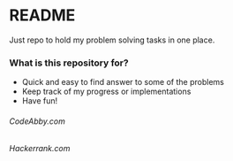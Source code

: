 # README #

Just repo to hold my problem solving tasks in one place. 

### What is this repository for? ###

* Quick and easy to find answer to some of the problems
* Keep track of my progress or implementations
* Have fun!

###### CodeAbby.com
###### Hackerrank.com
